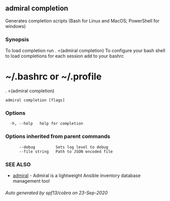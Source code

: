 ## admiral completion

Generates completion scripts (Bash for Linux and MacOS; PowerShell for windows)

### Synopsis

To load completion run
. <(admiral completion)
To configure your bash shell to load completions for each session add to your bashrc
# ~/.bashrc or ~/.profile
. <(admiral completion)


```
admiral completion [flags]
```

### Options

```
  -h, --help   help for completion
```

### Options inherited from parent commands

```
      --debug         Sets log level to debug
      --file string   Path to JSON encoded file
```

### SEE ALSO

* [admiral](admiral.md)	 - Admiral is a lightweight Ansible inventory database management tool

###### Auto generated by spf13/cobra on 23-Sep-2020
